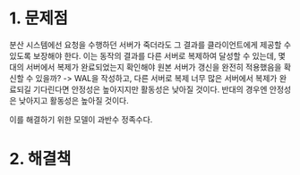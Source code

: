 # 1. 문제점
분산 시스템에선 요청을 수행하던 서버가 죽더라도 그 결과를 클라이언트에게 제공할 수 있도록 보장해야 한다. 
이는 동작의 결과를 다른 서버로 복제하여 달성할 수 있는데, 몇 대의 서버에서 복제가 완료되었는지 확인해야 원본 서버가 갱신을 완전히 적용했음을 확신할 수 있을까?
-> WAL을 작성하고, 다른 서버로 복제
너무 많은 서버에서 복제가 완료되길 기다린다면 안정성은 높아지지만 활동성은 낮아질 것이다.
반대의 경우엔 안정성은 낮아지고 활동성은 높아질 것이다.

이를 해결하기 위한 모델이 과반수 정족수다.
# 2. 해결책

